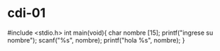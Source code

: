 # cdi-01
#include <stdio.h>
int main(void){
    char nombre [15];
    printf("ingrese su nombre");
    scanf("%s", nombre);
    printf("hola %s", nombre);
}
